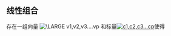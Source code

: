 ## 线性组合

存在一组向量 <img src="https://latex.codecogs.com/png.latex?\dpi{120}&space;\LARGE&space;v1,v2,v3....vp" title="\LARGE v1,v2,v3....vp" /> 和标量<a href="https://www.codecogs.com/eqnedit.php?latex=\dpi{120}&space;c1,c2,c3...cp" target="_blank"><img src="https://latex.codecogs.com/png.latex?\dpi{120}&space;c1,c2,c3...cp" title="c1,c2,c3...cp" /></a>使得
